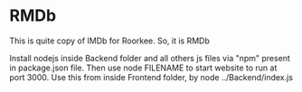 # RMDb
This is quite copy of IMDb for Roorkee. So, it is RMDb

Install nodejs inside Backend folder and all others js files via "npm" present in package.json file.
Then use node FILENAME to start website to run at port 3000.
Use this from inside Frontend folder, by node ../Backend/index.js
